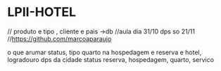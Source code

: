 # LPII-HOTEL
// produto e tipo , cliente e pais ->db
//aula dia 31/10 dps so 21/11
//https://github.com/marcoaparaujo

o que arumar
status, tipo quarto na hospedagem e reserva e hotel, logradouro dps da cidade
status reserva, hospedagem, quarto, servico
